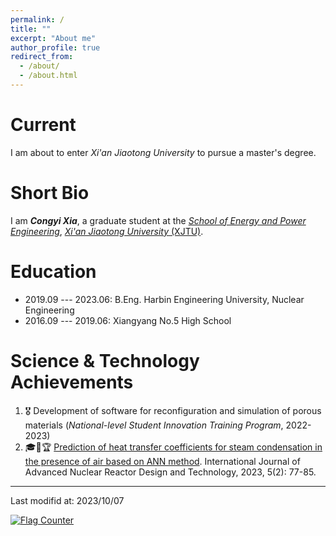 ```yaml
---
permalink: /
title: ""
excerpt: "About me"
author_profile: true
redirect_from: 
  - /about/
  - /about.html
---
```


Current
===

I am about to enter *Xi'an Jiaotong University* to pursue a master's degree.


Short Bio
===

I am ***Congyi Xia***, a graduate student at the [*School of Energy and Power Engineering*](http://epe.xjtu.edu.cn/), [*Xi'an Jiaotong University* (XJTU)](http://www.xjtu.edu.cn/).


Education
===

* 2019.09 --- 2023.06: B.Eng. Harbin Engineering University, Nuclear Engineering
* 2016.09 --- 2019.06: Xiangyang No.5 High School


Science & Technology Achievements
===

1. 🎖️ Development of software for reconfiguration and simulation of porous materials (*National-level Student Innovation Training Program*, 2022-2023)
2. 🎓🏅🏆 [Prediction of heat transfer coefficients for steam condensation in the presence of air based on ANN method](https://doi.org/10.1016/j.jandt.2023.07.001). International Journal of Advanced Nuclear Reactor Design and Technology, 2023, 5(2): 77-85.

---

Last modifid at: 2023/10/07

<a href="https://info.flagcounter.com/xPz9"><img src="https://s01.flagcounter.com/map/xPz9/size_s/txt_000000/border_CCCCCC/pageviews_0/viewers_0/flags_0/" alt="Flag Counter" border="0"></a>
